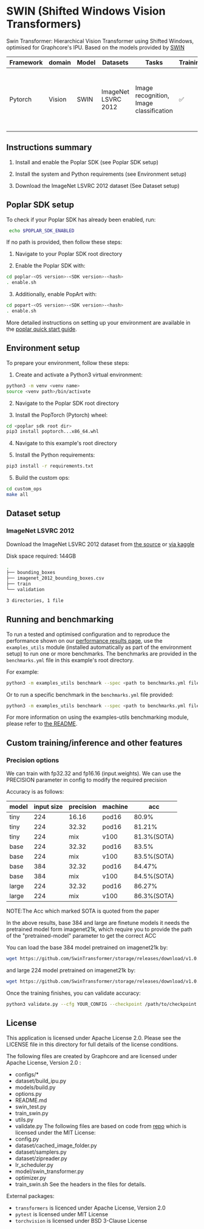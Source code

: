 # SWIN (Shifted Windows Vision Transformers)
Swin Transformer: Hierarchical Vision Transformer using Shifted Windows, optimised for Graphcore's IPU. Based on the models provided by [SWIN](https://github.com/microsoft/Swin-Transformer)

| Framework | domain | Model | Datasets | Tasks| Training | Inference | Reference |
|-------------|-|------|-------|-------|-------|---|---|
| Pytorch | Vision | SWIN | ImageNet LSVRC 2012 | Image recognition, Image classification | ✅  | ✅ | [Swin Transformer: Hierarchical Vision Transformer using Shifted Windows](https://arxiv.org/pdf/2103.14030.pdf) |

## Instructions summary

1. Install and enable the Poplar SDK (see Poplar SDK setup)

2. Install the system and Python requirements (see Environment setup)

3. Download the ImageNet LSVRC 2012 dataset (See Dataset setup)


## Poplar SDK setup
To check if your Poplar SDK has already been enabled, run:
```bash
 echo $POPLAR_SDK_ENABLED
 ```

If no path is provided, then follow these steps:
1. Navigate to your Poplar SDK root directory

2. Enable the Poplar SDK with:
```bash 
cd poplar-<OS version>-<SDK version>-<hash>
. enable.sh
```

3. Additionally, enable PopArt with:
```bash 
cd popart-<OS version>-<SDK version>-<hash>
. enable.sh
```

More detailed instructions on setting up your environment are available in the [poplar quick start guide](https://docs.graphcore.ai/projects/graphcloud-poplar-quick-start/en/latest/).


## Environment setup
To prepare your environment, follow these steps:

1. Create and activate a Python3 virtual environment:
```bash
python3 -m venv <venv name>
source <venv path>/bin/activate
```

2. Navigate to the Poplar SDK root directory

3. Install the PopTorch (Pytorch) wheel:
```bash
cd <poplar sdk root dir>
pip3 install poptorch...x86_64.whl
```

4. Navigate to this example's root directory

6. Install the Python requirements:
```bash
pip3 install -r requirements.txt
```

5. Build the custom ops:
```bash
cd custom_ops
make all
```


## Dataset setup
### ImageNet LSVRC 2012
Download the ImageNet LSVRC 2012 dataset from [the source](http://image-net.org/download) or [via kaggle](https://www.kaggle.com/c/imagenet-object-localization-challenge/data)


Disk space required: 144GB

```bash
.
├── bounding_boxes
├── imagenet_2012_bounding_boxes.csv
├── train
└── validation

3 directories, 1 file
```

## Running and benchmarking

To run a tested and optimised configuration and to reproduce the performance shown on our [performance results page](https://www.graphcore.ai/performance-results), use the `examples_utils` module (installed automatically as part of the environment setup) to run one or more benchmarks. The benchmarks are provided in the `benchmarks.yml` file in this example's root directory.

For example:

```bash
python3 -m examples_utils benchmark --spec <path to benchmarks.yml file>
```

Or to run a specific benchmark in the `benchmarks.yml` file provided:

```bash
python3 -m examples_utils benchmark --spec <path to benchmarks.yml file> --benchmark <name of benchmark>
```

For more information on using the examples-utils benchmarking module, please refer to [the README](https://github.com/graphcore/examples-utils/blob/master/examples_utils/benchmarks/README.md).


## Custom training/inference and other features
### Precision options
We can train with fp32.32 and fp16.16 (input.weights). We can use the PRECISION parameter in config to modify the required precision

Accuracy is as follows: 

| model | input size | precision | machine |     acc     |
|-------|------------|-----------|---------|-------------|
| tiny  |   224      |    16.16  |  pod16  |    80.9%    |
| tiny  |   224      |    32.32  |  pod16  |    81.21%   |
| tiny  |   224      |     mix   |  v100   |  81.3%(SOTA)|
| base  |   224      |    32.32  |  pod16  |    83.5%    |
| base  |   224      |     mix   |  v100   |  83.5%(SOTA)|
| base  |   384      |    32.32  |  pod16  |    84.47%    |
| base  |   384      |     mix   |  v100   |  84.5%(SOTA)|
| large |   224      |    32.32  |  pod16  |    86.27%    |
| large |   224      |     mix   |  v100   |  86.3%(SOTA)|

NOTE:The Acc which marked SOTA is quoted from the paper

In the above results, base 384 and large are finetune models it needs the pretrained model form imagenet21k, which require you to provide the path of the "pretrained-model" parameter to get the correct ACC

You can load the base 384 model pretrained on imagenet21k by:
```bash
wget https://github.com/SwinTransformer/storage/releases/download/v1.0.0/swin_base_patch4_window7_224_22k.pth
```
and large 224 model pretrained on imagenet21k by: 
```bash
wget https://github.com/SwinTransformer/storage/releases/download/v1.0.0/swin_large_patch4_window7_224_22k.pth
```

Once the training finishes, you can validate accuracy:
```bash
python3 validate.py --cfg YOUR_CONFIG --checkpoint /path/to/checkpoint.pth
```


## License
This application is licensed under Apache License 2.0. Please see the LICENSE file in this directory for full details of the license conditions.

The following files are created by Graphcore and are licensed under Apache License, Version 2.0 :
* configs/*
* dataset/build_ipu.py
* models/build.py
* options.py
* README.md
* swin_test.py
* train_swin.py
* utils.py
* validate.py
The following files are based on code from [repo](https://github.com/microsoft/Swin-Transformer) which is licensed under the  MIT License: 
* config.py
* dataset/cached_image_folder.py
* dataset/samplers.py
* dataset/zipreader.py
* lr_scheduler.py
* model/swin_transformer.py
* optimizer.py
* train_swin.sh
See the headers in the files for details.
  
External packages:
- `transformers` is licenced under Apache License, Version 2.0
- `pytest` is licensed under MIT License
- `torchvision` is licensed under BSD 3-Clause License

